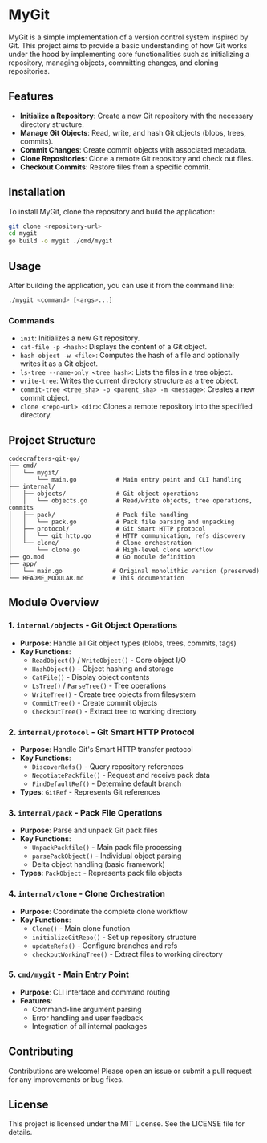 # MyGit

MyGit is a simple implementation of a version control system inspired by Git. This project aims to provide a basic understanding of how Git works under the hood by implementing core functionalities such as initializing a repository, managing objects, committing changes, and cloning repositories.

## Features

- **Initialize a Repository**: Create a new Git repository with the necessary directory structure.
- **Manage Git Objects**: Read, write, and hash Git objects (blobs, trees, commits).
- **Commit Changes**: Create commit objects with associated metadata.
- **Clone Repositories**: Clone a remote Git repository and check out files.
- **Checkout Commits**: Restore files from a specific commit.

## Installation

To install MyGit, clone the repository and build the application:

```bash
git clone <repository-url>
cd mygit
go build -o mygit ./cmd/mygit
```

## Usage

After building the application, you can use it from the command line:

```bash
./mygit <command> [<args>...]
```

### Commands

- `init`: Initializes a new Git repository.
- `cat-file -p <hash>`: Displays the content of a Git object.
- `hash-object -w <file>`: Computes the hash of a file and optionally writes it as a Git object.
- `ls-tree --name-only <tree_hash>`: Lists the files in a tree object.
- `write-tree`: Writes the current directory structure as a tree object.
- `commit-tree <tree_sha> -p <parent_sha> -m <message>`: Creates a new commit object.
- `clone <repo-url> <dir>`: Clones a remote repository into the specified directory.

## Project Structure

```
codecrafters-git-go/
├── cmd/
│   └── mygit/
│       └── main.go           # Main entry point and CLI handling
├── internal/
│   ├── objects/              # Git object operations
│   │   └── objects.go        # Read/write objects, tree operations, commits
│   ├── pack/                 # Pack file handling
│   │   └── pack.go           # Pack file parsing and unpacking
│   ├── protocol/             # Git Smart HTTP protocol
│   │   └── git_http.go       # HTTP communication, refs discovery
│   └── clone/                # Clone orchestration
│       └── clone.go          # High-level clone workflow
├── go.mod                    # Go module definition
├── app/
│   └── main.go              # Original monolithic version (preserved)
└── README_MODULAR.md        # This documentation
```

## Module Overview

### 1. `internal/objects` - Git Object Operations
- **Purpose**: Handle all Git object types (blobs, trees, commits, tags)
- **Key Functions**:
  - `ReadObject()` / `WriteObject()` - Core object I/O
  - `HashObject()` - Object hashing and storage
  - `CatFile()` - Display object contents
  - `LsTree()` / `ParseTree()` - Tree operations
  - `WriteTree()` - Create tree objects from filesystem
  - `CommitTree()` - Create commit objects
  - `CheckoutTree()` - Extract tree to working directory

### 2. `internal/protocol` - Git Smart HTTP Protocol
- **Purpose**: Handle Git's Smart HTTP transfer protocol
- **Key Functions**:
  - `DiscoverRefs()` - Query repository references
  - `NegotiatePackfile()` - Request and receive pack data
  - `FindDefaultRef()` - Determine default branch
- **Types**: `GitRef` - Represents Git references

### 3. `internal/pack` - Pack File Operations
- **Purpose**: Parse and unpack Git pack files
- **Key Functions**:
  - `UnpackPackfile()` - Main pack file processing
  - `parsePackObject()` - Individual object parsing
  - Delta object handling (basic framework)
- **Types**: `PackObject` - Represents pack file objects

### 4. `internal/clone` - Clone Orchestration
- **Purpose**: Coordinate the complete clone workflow
- **Key Functions**:
  - `Clone()` - Main clone function
  - `initializeGitRepo()` - Set up repository structure
  - `updateRefs()` - Configure branches and refs
  - `checkoutWorkingTree()` - Extract files to working directory

### 5. `cmd/mygit` - Main Entry Point
- **Purpose**: CLI interface and command routing
- **Features**:
  - Command-line argument parsing
  - Error handling and user feedback
  - Integration of all internal packages

## Contributing

Contributions are welcome! Please open an issue or submit a pull request for any improvements or bug fixes.

## License

This project is licensed under the MIT License. See the LICENSE file for details.